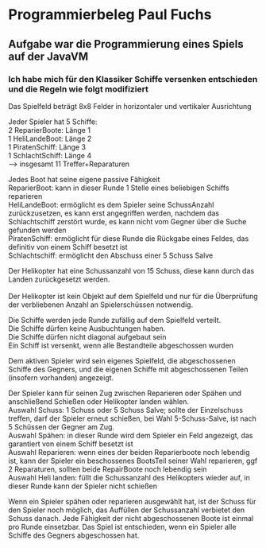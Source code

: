 # Programmierbeleg Paul Fuchs

## Aufgabe war die Programmierung eines Spiels auf der JavaVM 

### Ich habe mich für den Klassiker Schiffe versenken entschieden und die Regeln wie folgt modifiziert

Das Spielfeld beträgt 8x8 Felder in horizontaler und vertikaler Ausrichtung

Jeder Spieler hat 5 Schiffe: <br />
2 ReparierBoote: Länge 1<br />
1 HeliLandeBoot: Länge 2<br />
1 PiratenSchiff: Länge 3<br />
1 SchlachtSchiff: Länge 4<br />
--> insgesamt 11 Treffer+Reparaturen

Jedes Boot hat seine eigene passive Fähigkeit<br />
ReparierBoot: kann in dieser Runde 1 Stelle eines beliebigen Schiffs reparieren<br />
HeliLandeBoot: ermöglicht es dem Spieler seine SchussAnzahl zurückzusetzen, es kann erst angegriffen werden, nachdem das Schlachtschiff zerstört wurde, es kann nicht vom Gegner über die Suche gefunden werden<br />
PiratenSchiff: ermöglicht für diese Runde die Rückgabe eines Feldes, das definitiv von einem Schiff besetzt ist<br />
Schlachtschiff: ermöglicht den Abschuss einer 5 Schuss Salve<br />


Der Helikopter hat eine Schussanzahl von 15 Schuss, diese kann durch das Landen zurückgesetzt werden.<br /><br />
Der Helikopter ist kein Objekt auf dem Spielfeld und nur für die Überprüfung der verbliebenen Anzahl an Spielerschüssen notwendig.

Die Schiffe werden jede Runde zufällig auf dem Spielfeld verteilt.<br />
Die Schiffe dürfen keine Ausbuchtungen haben.</br>
Die Schiffe dürfen nicht diagonal aufgebaut sein<br />
Ein Schiff ist versenkt, wenn alle Bestandteile abgeschossen wurden<br />

Dem aktiven Spieler wird sein eigenes Spielfeld, die abgeschossenen Schiffe des Gegners, und die eigenen Schiffe mit abgeschossenen Teilen (insofern vorhanden) angezeigt.

Der Spieler kann für seinen Zug zwischen Reparieren oder Spähen und anschließend Schießen oder Helikopter landen wählen. <br/>
Auswahl Schuss: 1 Schuss oder 5 Schuss Salve; sollte der Einzelschuss treffen, darf der Spieler erneut schießen, bei Wahl 5-Schuss-Salve, ist nach 5 Schüssen der Gegner am Zug.<br />
Auswahl Spähen: in dieser Runde wird dem Spieler ein Feld angezeigt, das garantiert von einem Schiff besetzt ist<br />
Auswahl Reparieren: wenn eines der beiden Reparierboote noch lebendig ist, kann der Spieler ein beschossenes BootsTeil seiner Wahl reparieren, ggf 2 Reparaturen, sollten beide RepairBoote noch lebendig sein<br />
Auswahl Heli landen: füllt die Schussanzahl des Helikopters wieder auf, in dieser Runde kann der Spieler nicht schießen<br />


Wenn ein Spieler spähen oder reparieren ausgewählt hat, ist der Schuss für den Spieler noch möglich, das Auffüllen der Schussanzahl verbietet den Schuss danach.
Jede Fähigkeit der nicht abgeschossenen Boote ist einmal pro Runde einsetzbar.
Das Spiel ist entschieden, wenn ein Spieler alle Schiffe des Gegners abgeschossen hat.
